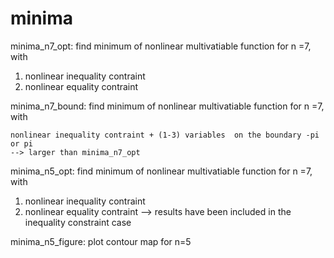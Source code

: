 # minima
minima_n7_opt:
find minimum of nonlinear multivatiable function for n =7, with
1. nonlinear inequality contraint
2. nonlinear equality contraint

minima_n7_bound:
find minimum of nonlinear multivatiable function for n =7, with

	nonlinear inequality contraint + (1-3) variables  on the boundary -pi or pi
	--> larger than minima_n7_opt 	

minima_n5_opt:
find minimum of nonlinear multivatiable function for n =7, with
1. nonlinear inequality contraint
2. nonlinear equality contraint 
	--> results have been included in the inequality constraint case

minima_n5_figure:
	plot contour map for n=5
